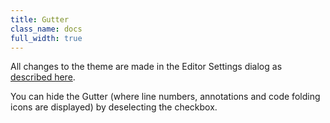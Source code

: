 ```yaml
---
title: Gutter
class_name: docs
full_width: true
---
```


All changes to the theme are made in the Editor Settings dialog as [described here](/docs/ide/code-editor/editor-settings/).

You can hide the Gutter (where line numbers, annotations and code folding icons are displayed) by deselecting the checkbox.

